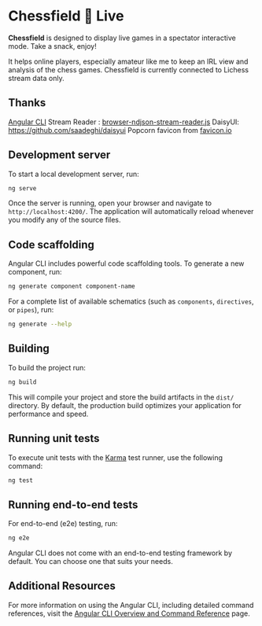 # Chessfield 🍿 Live

__Chessfield__ is designed to display live games in a spectator interactive mode. Take a snack, enjoy!

It helps online players, especially amateur like me to keep an IRL view and analysis of the chess games.
Chessfield is currently connected to Lichess stream data only.

## Thanks

[Angular CLI](https://github.com/angular/angular-cli)
Stream Reader : [browser-ndjson-stream-reader.js](https://gist.github.com/ornicar/a097406810939cf7be1df8ea30e94f3e)
DaisyUI: https://github.com/saadeghi/daisyui
Popcorn favicon from [favicon.io](https://favicon.io/) 

## Development server

To start a local development server, run:

```bash
ng serve
```

Once the server is running, open your browser and navigate to `http://localhost:4200/`. The application will automatically reload whenever you modify any of the source files.

## Code scaffolding

Angular CLI includes powerful code scaffolding tools. To generate a new component, run:

```bash
ng generate component component-name
```

For a complete list of available schematics (such as `components`, `directives`, or `pipes`), run:

```bash
ng generate --help
```

## Building

To build the project run:

```bash
ng build
```

This will compile your project and store the build artifacts in the `dist/` directory. By default, the production build optimizes your application for performance and speed.

## Running unit tests

To execute unit tests with the [Karma](https://karma-runner.github.io) test runner, use the following command:

```bash
ng test
```

## Running end-to-end tests

For end-to-end (e2e) testing, run:

```bash
ng e2e
```

Angular CLI does not come with an end-to-end testing framework by default. You can choose one that suits your needs.

## Additional Resources

For more information on using the Angular CLI, including detailed command references, visit the [Angular CLI Overview and Command Reference](https://angular.dev/tools/cli) page.
